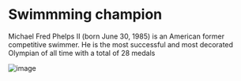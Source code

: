 # Swimmming champion 
Michael Fred Phelps II (born June 30, 1985) is an American former competitive swimmer. He is the most successful and most decorated Olympian of all time with a total of 28 medals



![image](https://github.com/user-attachments/assets/0358af92-40ee-4ef8-8dab-e989278d5226)
